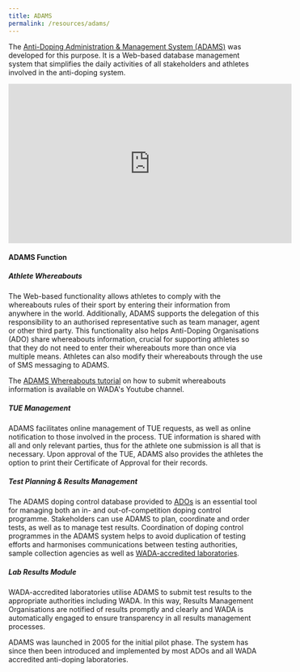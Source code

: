 ```yaml
---
title: ADAMS
permalink: /resources/adams/
---
```


The [Anti-Doping Administration & Management System (ADAMS)](https://adams.wada-ama.org/adams/login.do?prompt=true) was developed for this purpose. It is a Web-based database management system that simplifies the daily activities of all stakeholders and athletes involved in the anti-doping system.

<iframe width="560" height="315" src="https://www.youtube.com/embed/bv9wdohU_vg" frameborder="0" allow="accelerometer; autoplay; encrypted-media; gyroscope; picture-in-picture" allowfullscreen></iframe>

#### **ADAMS Function**
##### Athlete Whereabouts
The Web-based functionality allows athletes to comply with the whereabouts rules of their sport by entering their information from anywhere in the world. Additionally, ADAMS supports the delegation of this responsibility to an authorised representative such as team manager, agent or other third party. This functionality also helps Anti-Doping Organisations (ADO) share whereabouts information, crucial for supporting athletes so that they do not need to enter their whereabouts more than once via multiple means. Athletes can also modify their whereabouts through the use of SMS messaging to ADAMS.

The [ADAMS Whereabouts tutorial](https://youtu.be/UmTpHy9oJc8) on how to submit whereabouts information is available on WADA's Youtube channel.

##### TUE Management
ADAMS facilitates online management of TUE requests, as well as online notification to those involved in the process. TUE information is shared with all and only relevant parties, thus for the athlete one submission is all that is necessary. Upon approval of the TUE, ADAMS also provides the athletes the option to print their Certificate of Approval for their records.

##### Test Planning & Results Management
The ADAMS doping control database provided to [ADOs](https://www.wada-ama.org/en/anti-doping-community) is an essential tool for managing both an in- and out-of-competition doping control programme. Stakeholders can use ADAMS to plan, coordinate and order tests, as well as to manage test results. Coordination of doping control programmes in the ADAMS system helps to avoid duplication of testing efforts and harmonises communications between testing authorities, sample collection agencies as well as [WADA-accredited laboratories](https://www.wada-ama.org/en/what-we-do/science-medical/laboratories).

##### Lab Results Module
WADA-accredited laboratories utilise ADAMS to submit test results to the appropriate authorities including WADA. In this way, Results Management Organisations are notified of results promptly and clearly and WADA is automatically engaged to ensure transparency in all results management processes.

ADAMS was launched in 2005 for the initial pilot phase. The system has since then been introduced and implemented by most ADOs and all WADA accredited anti-doping laboratories.